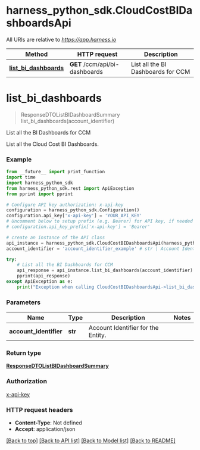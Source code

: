 # harness_python_sdk.CloudCostBIDashboardsApi

All URIs are relative to *https://app.harness.io*

Method | HTTP request | Description
------------- | ------------- | -------------
[**list_bi_dashboards**](CloudCostBIDashboardsApi.md#list_bi_dashboards) | **GET** /ccm/api/bi-dashboards | List all the BI Dashboards for CCM

# **list_bi_dashboards**
> ResponseDTOListBIDashboardSummary list_bi_dashboards(account_identifier)

List all the BI Dashboards for CCM

List all the Cloud Cost BI Dashboards.

### Example
```python
from __future__ import print_function
import time
import harness_python_sdk
from harness_python_sdk.rest import ApiException
from pprint import pprint

# Configure API key authorization: x-api-key
configuration = harness_python_sdk.Configuration()
configuration.api_key['x-api-key'] = 'YOUR_API_KEY'
# Uncomment below to setup prefix (e.g. Bearer) for API key, if needed
# configuration.api_key_prefix['x-api-key'] = 'Bearer'

# create an instance of the API class
api_instance = harness_python_sdk.CloudCostBIDashboardsApi(harness_python_sdk.ApiClient(configuration))
account_identifier = 'account_identifier_example' # str | Account Identifier for the Entity.

try:
    # List all the BI Dashboards for CCM
    api_response = api_instance.list_bi_dashboards(account_identifier)
    pprint(api_response)
except ApiException as e:
    print("Exception when calling CloudCostBIDashboardsApi->list_bi_dashboards: %s\n" % e)
```

### Parameters

Name | Type | Description  | Notes
------------- | ------------- | ------------- | -------------
 **account_identifier** | **str**| Account Identifier for the Entity. | 

### Return type

[**ResponseDTOListBIDashboardSummary**](ResponseDTOListBIDashboardSummary.md)

### Authorization

[x-api-key](../README.md#x-api-key)

### HTTP request headers

 - **Content-Type**: Not defined
 - **Accept**: application/json

[[Back to top]](#) [[Back to API list]](../README.md#documentation-for-api-endpoints) [[Back to Model list]](../README.md#documentation-for-models) [[Back to README]](../README.md)

